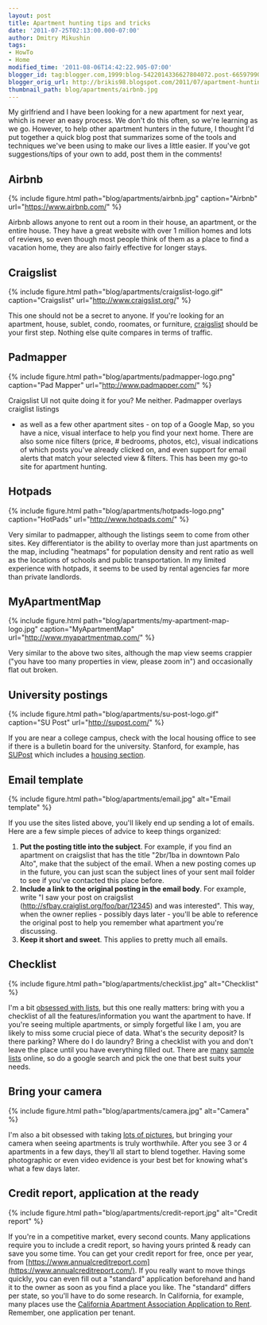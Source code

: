 ```yaml
---
layout: post
title: Apartment hunting tips and tricks
date: '2011-07-25T02:13:00.000-07:00'
author: Dmitry Mikushin
tags:
- HowTo
- Home
modified_time: '2011-08-06T14:42:22.905-07:00'
blogger_id: tag:blogger.com,1999:blog-5422014336627804072.post-6659799083659628062
blogger_orig_url: http://brikis98.blogspot.com/2011/07/apartment-hunting-tips-and-tricks.html
thumbnail_path: blog/apartments/airbnb.jpg
---
```


My girlfriend and I have been looking for a new apartment for next year, which 
is never an easy process. We don't do this often, so we're learning as we go. 
However, to help other apartment hunters in the future, I thought I'd put 
together a quick blog post that summarizes some of the tools and techniques 
we've been using to make our lives a little easier. If you've got 
suggestions/tips of your own to add, post them in the comments! 

## Airbnb

{% include figure.html path="blog/apartments/airbnb.jpg" caption="Airbnb" url="https://www.airbnb.com/" %}

Airbnb allows anyone to rent out a room in their house, an apartment, or the 
entire house. They have a great website with over 1 million homes and lots of 
reviews, so even though most people think of them as a place to find a vacation
home, they are also fairly effective for longer stays.

## Craigslist

{% include figure.html path="blog/apartments/craigslist-logo.gif" caption="Craigslist" url="http://www.craigslist.org/" %}

This one should not be a secret to anyone. If you're looking for an apartment, 
house, sublet, condo, roomates, or furniture, 
[craigslist](http://www.craigslist.org/) should be your first step. Nothing 
else quite compares in terms of traffic. 

## Padmapper

{% include figure.html path="blog/apartments/padmapper-logo.png" caption="Pad Mapper" url="http://www.padmapper.com/" %}

Craigslist UI not quite doing it for you? Me neither. Padmapper overlays craiglist listings 
- as well as a few other apartment sites - on top of a Google Map, so you have 
a nice, visual interface to help you find your next home. There are also some 
nice filters (price, # bedrooms, photos, etc), visual indications of which 
posts you've already clicked on, and even support for email alerts that match 
your selected view &amp; filters. This has been my go-to site for apartment 
hunting. 

## Hotpads

{% include figure.html path="blog/apartments/hotpads-logo.png" caption="HotPads" url="http://www.hotpads.com/" %}

Very similar to padmapper, although the listings seem to come from other 
sites. Key differentiator is the ability to overlay more than just apartments 
on the map, including "heatmaps" for population density and rent ratio as well 
as the locations of schools and public transportation. In my limited 
experience with hotpads, it seems to be used by rental agencies far more than 
private landlords. 

## MyApartmentMap

{% include figure.html path="blog/apartments/my-apartment-map-logo.jpg" caption="MyApartmentMap" url="http://www.myapartmentmap.com/" %}

Very similar to the above two sites, although the map view seems crappier ("you 
have too many properties in view, please zoom in") and occasionally flat out 
broken. 

## University postings

{% include figure.html path="blog/apartments/su-post-logo.gif" caption="SU Post" url="http://supost.com/" %}

If you are near a college campus, check with the local housing office to see if 
there is a bulletin board for the university. Stanford, for example, has 
[SUPost](http://supost.com/) which includes a [housing 
section](http://supost.com/search/index/3). 

## Email template

{% include figure.html path="blog/apartments/email.jpg" alt="Email template" %}

If you use the sites listed above, you'll likely end up sending a lot of 
emails. Here are a few simple pieces of advice to keep things organized: 

1. **Put the posting title into the subject**. For example, if you find an 
apartment on craigslist that has the title "2br/1ba in downtown Palo Alto", 
make that the subject of the email. When a new posting comes up in the future, 
you can just scan the subject lines of your sent mail folder to see if you've 
contacted this place before. 
1. **Include a link to the original posting in the email body**. For example, 
write "I saw your post on craigslist 
(http://sfbay.craiglist.org/foo/bar/12345) and was interested". This way, when 
the owner replies - possibly days later - you'll be able to reference the 
original post to help you remember what apartment you're discussing. 
1. **Keep it short and sweet**. This applies to pretty much all emails. 

## Checklist

{% include figure.html path="blog/apartments/checklist.jpg" alt="Checklist" %}

I'm a bit [obsessed with 
lists](https://www.ybrikman.com/writing/2011/07/23/obsessed-with-lists-how-i-organize-my/), 
but this one really matters: bring with you a checklist of all the 
features/information you want the apartment to have. If you're seeing multiple 
apartments, or simply forgetful like I am, you are likely to miss some crucial 
piece of data. What's the security deposit? Is there parking? Where do I do 
laundry? Bring a checklist with you and don't leave the place until you have 
everything filled out. There are 
[many](http://www.stanford.edu/dept/rde/chs/campus/info/checklist.html) 
[sample](http://www.bedbathandbeyond.com/btsSurvFirstApartmentDetail.asp?sarticle=LifeFirstApartmentChecklist1&amp;) 
[lists](http://www.orangehousing.com/orange/checklist.htm) online, so do a 
google search and pick the one that best suits your needs. 

## Bring your camera

{% include figure.html path="blog/apartments/camera.jpg" alt="Camera" %}

I'm also a bit obsessed with taking [lots of 
pictures](https://picasaweb.google.com/home?showall=true), but bringing your 
camera when seeing apartments is truly worthwhile. After you see 3 or 4 
apartments in a few days, they'll all start to blend together. Having some 
photographic or even video evidence is your best bet for knowing what's what a 
few days later. 

## Credit report, application at the ready

{% include figure.html path="blog/apartments/credit-report.jpg" alt="Credit report" %}

If you're in a competitive market, every second counts. Many applications 
require you to include a credit report, so having yours printed &amp; ready 
can save you some time. You can get your credit report for free, once per 
year, from 
[https://www.annualcreditreport.com](https://www.annualcreditreport.com/). If 
you really want to move things quickly, you can even fill out a "standard" 
application beforehand and hand it to the owner as soon as you find a place 
you like. The "standard" differs per state, so you'll have to do some 
research. In California, for example, many places use the [California 
Apartment Association Application to 
Rent](http://www.karetakers.com/application2.pdf). Remember, one application 
per tenant. 
